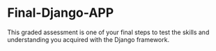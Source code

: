 # Final-Django-APP
This graded assessment is one of your final steps to test the skills and understanding you acquired with the Django framework.
